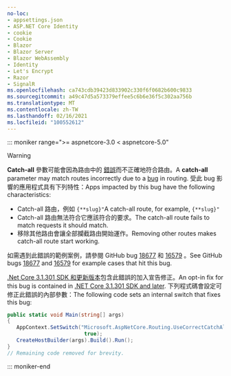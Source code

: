 ```yaml
---
no-loc:
- appsettings.json
- ASP.NET Core Identity
- cookie
- Cookie
- Blazor
- Blazor Server
- Blazor WebAssembly
- Identity
- Let's Encrypt
- Razor
- SignalR
ms.openlocfilehash: ca743cdb39423d833902c330f6f0682b600c9833
ms.sourcegitcommit: a49c47d5a573379effee5c6b6e36f5c302aa756b
ms.translationtype: MT
ms.contentlocale: zh-TW
ms.lasthandoff: 02/16/2021
ms.locfileid: "100552612"
---
```

::: moniker range=">= aspnetcore-3.0 < aspnetcore-5.0"

> [!WARNING]
> <span data-ttu-id="18dbe-101">**Catch-all** 參數可能會因為路由中的 [錯誤](https://github.com/dotnet/aspnetcore/issues/18677)而不正確地符合路由。</span><span class="sxs-lookup"><span data-stu-id="18dbe-101">A **catch-all** parameter may match routes incorrectly due to a [bug](https://github.com/dotnet/aspnetcore/issues/18677) in routing.</span></span> <span data-ttu-id="18dbe-102">受此 bug 影響的應用程式具有下列特性：</span><span class="sxs-lookup"><span data-stu-id="18dbe-102">Apps impacted by this bug have the following characteristics:</span></span>
>
> * <span data-ttu-id="18dbe-103">Catch-all 路由，例如 `{**slug}"`</span><span class="sxs-lookup"><span data-stu-id="18dbe-103">A catch-all route, for example, `{**slug}"`</span></span>
> * <span data-ttu-id="18dbe-104">Catch-all 路由無法符合它應該符合的要求。</span><span class="sxs-lookup"><span data-stu-id="18dbe-104">The catch-all route fails to match requests it should match.</span></span>
> * <span data-ttu-id="18dbe-105">移除其他路由會讓全部攔截路由開始運作。</span><span class="sxs-lookup"><span data-stu-id="18dbe-105">Removing other routes makes catch-all route start working.</span></span>
>
> <span data-ttu-id="18dbe-106">如需遇到此錯誤的範例案例，請參閱 GitHub bug [18677](https://github.com/dotnet/aspnetcore/issues/18677) 和 [16579](https://github.com/dotnet/aspnetcore/issues/16579) 。</span><span class="sxs-lookup"><span data-stu-id="18dbe-106">See GitHub bugs [18677](https://github.com/dotnet/aspnetcore/issues/18677) and [16579](https://github.com/dotnet/aspnetcore/issues/16579) for example cases that hit this bug.</span></span>
>
> <span data-ttu-id="18dbe-107">[.Net Core 3.1.301 SDK 和更新版本](https://dotnet.microsoft.com/download/dotnet-core/3.1)包含此錯誤的加入宣告修正。</span><span class="sxs-lookup"><span data-stu-id="18dbe-107">An opt-in fix for this bug is contained in [.NET Core 3.1.301 SDK and later](https://dotnet.microsoft.com/download/dotnet-core/3.1).</span></span> <span data-ttu-id="18dbe-108">下列程式碼會設定可修正此錯誤的內部參數：</span><span class="sxs-lookup"><span data-stu-id="18dbe-108">The following code sets an internal switch that fixes this bug:</span></span>
>
>```csharp
>public static void Main(string[] args)
>{
>    AppContext.SetSwitch("Microsoft.AspNetCore.Routing.UseCorrectCatchAllBehavior", 
>                          true);
>    CreateHostBuilder(args).Build().Run();
>}
>// Remaining code removed for brevity.
>```

::: moniker-end